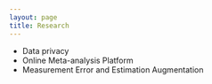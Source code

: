 ```yaml
---
layout: page
title: Research 
---
```


- Data privacy
- Online Meta-analysis Platform
- Measurement Error and Estimation Augmentation
